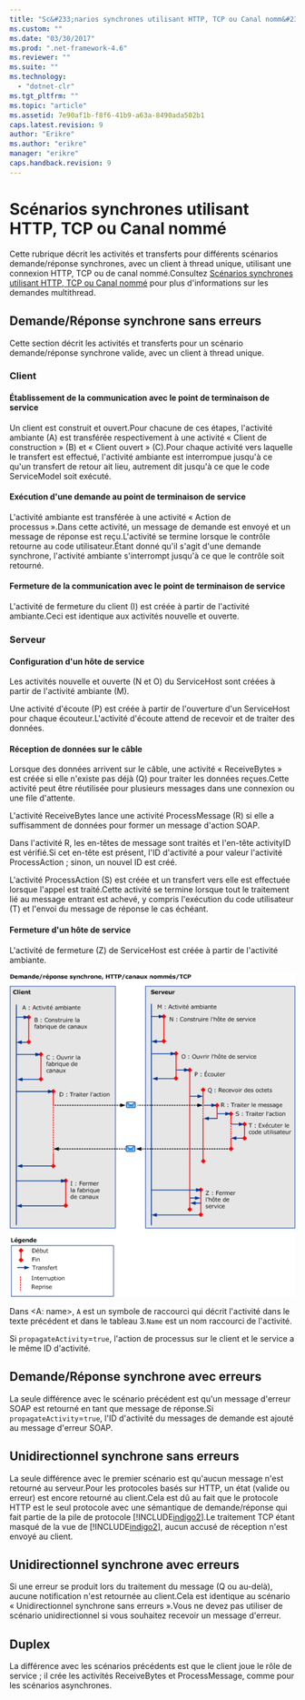 ```yaml
---
title: "Sc&#233;narios synchrones utilisant HTTP, TCP ou Canal nomm&#233; | Microsoft Docs"
ms.custom: ""
ms.date: "03/30/2017"
ms.prod: ".net-framework-4.6"
ms.reviewer: ""
ms.suite: ""
ms.technology: 
  - "dotnet-clr"
ms.tgt_pltfrm: ""
ms.topic: "article"
ms.assetid: 7e90af1b-f8f6-41b9-a63a-8490ada502b1
caps.latest.revision: 9
author: "Erikre"
ms.author: "erikre"
manager: "erikre"
caps.handback.revision: 9
---
```

# Sc&#233;narios synchrones utilisant HTTP, TCP ou Canal nomm&#233;
Cette rubrique décrit les activités et transferts pour différents scénarios demande\/réponse synchrones, avec un client à thread unique, utilisant une connexion HTTP, TCP ou de canal nommé.Consultez [Scénarios synchrones utilisant HTTP, TCP ou Canal nommé](../../../../../docs/framework/wcf/diagnostics/tracing/asynchronous-scenarios-using-http-tcp-or-named-pipe.md) pour plus d'informations sur les demandes multithread.  
  
## Demande\/Réponse synchrone sans erreurs  
 Cette section décrit les activités et transferts pour un scénario demande\/réponse synchrone valide, avec un client à thread unique.  
  
### Client  
  
#### Établissement de la communication avec le point de terminaison de service  
 Un client est construit et ouvert.Pour chacune de ces étapes, l'activité ambiante \(A\) est transférée respectivement à une activité « Client de construction » \(B\) et « Client ouvert » \(C\).Pour chaque activité vers laquelle le transfert est effectué, l'activité ambiante est interrompue jusqu'à ce qu'un transfert de retour ait lieu, autrement dit jusqu'à ce que le code ServiceModel soit exécuté.  
  
#### Exécution d'une demande au point de terminaison de service  
 L'activité ambiante est transférée à une activité « Action de processus ».Dans cette activité, un message de demande est envoyé et un message de réponse est reçu.L'activité se termine lorsque le contrôle retourne au code utilisateur.Étant donné qu'il s'agit d'une demande synchrone, l'activité ambiante s'interrompt jusqu'à ce que le contrôle soit retourné.  
  
#### Fermeture de la communication avec le point de terminaison de service  
 L'activité de fermeture du client \(I\) est créée à partir de l'activité ambiante.Ceci est identique aux activités nouvelle et ouverte.  
  
### Serveur  
  
#### Configuration d'un hôte de service  
 Les activités nouvelle et ouverte \(N et O\) du ServiceHost sont créées à partir de l'activité ambiante \(M\).  
  
 Une activité d'écoute \(P\) est créée à partir de l'ouverture d'un ServiceHost pour chaque écouteur.L'activité d'écoute attend de recevoir et de traiter des données.  
  
#### Réception de données sur le câble  
 Lorsque des données arrivent sur le câble, une activité « ReceiveBytes » est créée si elle n'existe pas déjà \(Q\) pour traiter les données reçues.Cette activité peut être réutilisée pour plusieurs messages dans une connexion ou une file d'attente.  
  
 L'activité ReceiveBytes lance une activité ProcessMessage \(R\) si elle a suffisamment de données pour former un message d'action SOAP.  
  
 Dans l'activité R, les en\-têtes de message sont traités et l'en\-tête activityID est vérifié.Si cet en\-tête est présent, l'ID d'activité a pour valeur l'activité ProcessAction ; sinon, un nouvel ID est créé.  
  
 L'activité ProcessAction \(S\) est créée et un transfert vers elle est effectuée lorsque l'appel est traité.Cette activité se termine lorsque tout le traitement lié au message entrant est achevé, y compris l'exécution du code utilisateur \(T\) et l'envoi du message de réponse le cas échéant.  
  
#### Fermeture d'un hôte de service  
 L'activité de fermeture \(Z\) de ServiceHost est créée à partir de l'activité ambiante.  
  
 ![Scénarios synchrones à l'aide d'HTTP, de TCP ou de canaux nommés](../../../../../docs/framework/wcf/diagnostics/tracing/media/sync.gif "Sync")  
  
 Dans \<A: name\>, `A` est un symbole de raccourci qui décrit l'activité dans le texte précédent et dans le tableau 3.`Name` est un nom raccourci de l'activité.  
  
 Si `propagateActivity`\=`true`, l'action de processus sur le client et le service a le même ID d'activité.  
  
## Demande\/Réponse synchrone avec erreurs  
 La seule différence avec le scénario précédent est qu'un message d'erreur SOAP est retourné en tant que message de réponse.Si `propagateActivity`\=`true`, l'ID d'activité du messages de demande est ajouté au message d'erreur SOAP.  
  
## Unidirectionnel synchrone sans erreurs  
 La seule différence avec le premier scénario est qu'aucun message n'est retourné au serveur.Pour les protocoles basés sur HTTP, un état \(valide ou erreur\) est encore retourné au client.Cela est dû au fait que le protocole HTTP est le seul protocole avec une sémantique de demande\/réponse qui fait partie de la pile de protocole [!INCLUDE[indigo2](../../../../../includes/indigo2-md.md)].Le traitement TCP étant masqué de la vue de [!INCLUDE[indigo2](../../../../../includes/indigo2-md.md)], aucun accusé de réception n'est envoyé au client.  
  
## Unidirectionnel synchrone avec erreurs  
 Si une erreur se produit lors du traitement du message \(Q ou au\-delà\), aucune notification n'est retournée au client.Cela est identique au scénario « Unidirectionnel synchrone sans erreurs ».Vous ne devez pas utiliser de scénario unidirectionnel si vous souhaitez recevoir un message d'erreur.  
  
## Duplex  
 La différence avec les scénarios précédents est que le client joue le rôle de service ; il crée les activités ReceiveBytes et ProcessMessage, comme pour les scénarios asynchrones.